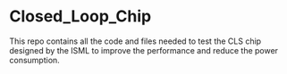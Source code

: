 # Closed_Loop_Chip
This repo contains all the code and files needed to test the CLS chip designed by the ISML to improve the performance and reduce the power consumption.

